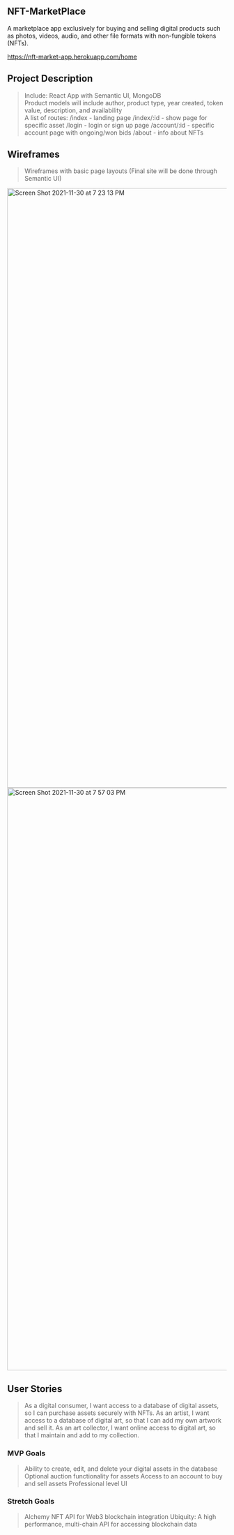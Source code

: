 ## NFT-MarketPlace
A marketplace app exclusively for buying and selling digital products such as photos, videos, audio, and other file formats with non-fungible tokens (NFTs).

https://nft-market-app.herokuapp.com/home

## Project Description
> Include: React App with Semantic UI, MongoDB<br />
> Product models will include author, product type, year created, token value, description, and availability<br />
> A list of routes: 
/index - landing page 
/index/:id - show page for specific asset
/login - login or sign up page
/account/:id - specific account page with ongoing/won bids
/about - info about NFTs<br />

## Wireframes
> Wireframes with basic page layouts (Final site will be done through Semantic UI)<br />
<img width="1375" alt="Screen Shot 2021-11-30 at 7 23 13 PM" src="https://media.git.generalassemb.ly/user/36955/files/0e55c100-5213-11ec-9ed1-3721e3ca26f5">
<img width="1336" alt="Screen Shot 2021-11-30 at 7 57 03 PM" src="https://media.git.generalassemb.ly/user/36955/files/c1281e00-5217-11ec-96b0-f907b8116796">

## User Stories
> As a digital consumer, I want access to a database of digital assets, so I can purchase assets securely with NFTs.
> As an artist, I want access to a database of digital art, so that I can add my own artwork and sell it.
> As an art collector, I want online access to digital art, so that I maintain and add to my collection.

### MVP Goals
> Ability to create, edit, and delete your digital assets in the database
> Optional auction functionality for assets
> Access to an account to buy and sell assets
> Professional level UI

### Stretch Goals
> Alchemy NFT API for Web3 blockchain integration
> Ubiquity: A high performance, multi-chain API for accessing blockchain data
